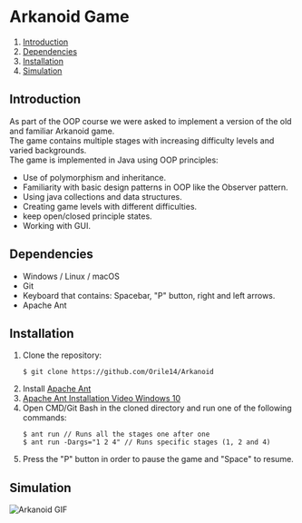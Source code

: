 # Arkanoid Game  
1. [Introduction](#introduction)
2. [Dependencies](#dependencies)  
3. [Installation](#installation)
4. [Simulation](#simulation)


## Introduction
As part of the OOP course we were asked to implement a version of the old and familiar Arkanoid game.</br>
The game contains multiple stages with increasing difficulty levels and varied backgrounds.</br>
The game is implemented in Java using OOP principles:
* Use of polymorphism and inheritance.
* Familiarity with basic design patterns in OOP like the Observer pattern.
* Using java collections and data structures.
* Creating game levels with different difficulties.
* keep open/closed principle states.
* Working with GUI.

## Dependencies
* Windows / Linux / macOS
* Git
* Keyboard that contains: Spacebar, "P" button, right and left arrows.
* Apache Ant
## Installation
1. Clone the repository:  
    ```
    $ git clone https://github.com/Orile14/Arkanoid
    ```
2. Install [Apache Ant](https://ant.apache.org/bindownload.cgi)
3. [Apache Ant Installation Video Windows 10](https://www.youtube.com/watch?v=3eaW81yYIqY&t=353s&ab_channel=xscourse)
4. Open CMD/Git Bash in the cloned directory and run one of the following commands:
    ```
    $ ant run // Runs all the stages one after one
    $ ant run -Dargs="1 2 4" // Runs specific stages (1, 2 and 4)
    ```
5. Press the "P" button in order to pause the game and "Space" to resume.

## Simulation
![Arkanoid GIF](https://user-images.githubusercontent.com/58342591/129721598-06b924f3-4489-45d3-8f63-75ac38a94ed0.gif)
